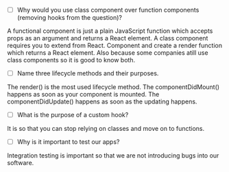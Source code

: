 - [ ] Why would you use class component over function components (removing hooks from the question)?

A functional component is just a plain JavaScript function which accepts props as an argument and returns a React element. A class component requires you to extend from React. Component and create a render function which returns a React element.  Also because some companies atill use class components so it is good to know both.

- [ ] Name three lifecycle methods and their purposes.

The render() is the most used lifecycle method.
The componentDidMount() happens as soon as your component is mounted.
The componentDidUpdate() happens as soon as the updating happens.

- [ ] What is the purpose of a custom hook?

It is so that you can stop relying on classes and move on to functions.

- [ ] Why is it important to test our apps?

Integration testing is important so that we are not introducing bugs into our software.